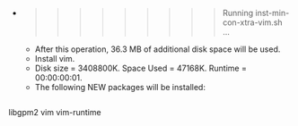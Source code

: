 * >>>>>>>>> Running inst-min-con-xtra-vim.sh ...
  * After this operation, 36.3 MB of additional disk space will be used.
  * Install vim.
  * Disk size = 3408800K. Space Used = 47168K. Runtime = 00:00:00:01.
  * The following NEW packages will be installed:
  ```bash
libgpm2 vim vim-runtime
  ```
